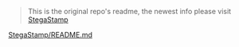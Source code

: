 > This is the original repo's readme, the newest info please visit [StegaStamp](https://github.com/tancik/StegaStamp)

[StegaStamp/README.md](StegaStamp/README.md)
